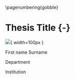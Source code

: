 \pagenumbering{gobble}

# Thesis Title {-}

![](resources/aperture.png){ width=100px }

First name Surname

Department

Institution
